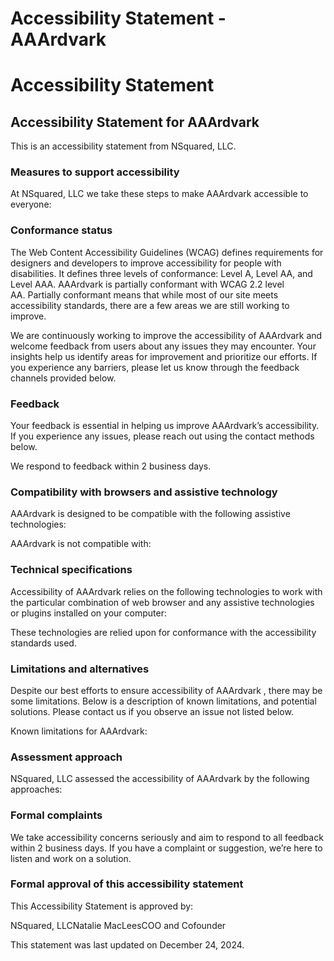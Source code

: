 # Accessibility Statement - AAArdvark

# Accessibility Statement

 

## Accessibility Statement for AAArdvark

This is an accessibility statement from NSquared, LLC.

### Measures to support accessibility

At NSquared, LLC we take these steps to make AAArdvark accessible to everyone:

### Conformance status

The Web Content Accessibility Guidelines (WCAG) defines requirements for designers and developers to improve accessibility for people with disabilities. It defines three levels of conformance: Level A, Level AA, and Level AAA. AAArdvark is partially conformant with WCAG 2.2 level AA. Partially conformant means that while most of our site meets accessibility standards, there are a few areas we are still working to improve.

We are continuously working to improve the accessibility of AAArdvark and welcome feedback from users about any issues they may encounter. Your insights help us identify areas for improvement and prioritize our efforts. If you experience any barriers, please let us know through the feedback channels provided below.

### Feedback

Your feedback is essential in helping us improve AAArdvark’s accessibility. If you experience any issues, please reach out using the contact methods below.

We respond to feedback within 2 business days.

### Compatibility with browsers and assistive technology

AAArdvark is designed to be compatible with the following assistive technologies:

AAArdvark is not compatible with:

### Technical specifications

Accessibility of AAArdvark relies on the following technologies to work with the particular combination of web browser and any assistive technologies or plugins installed on your computer:

These technologies are relied upon for conformance with the accessibility standards used.

### Limitations and alternatives

Despite our best efforts to ensure accessibility of AAArdvark , there may be some limitations. Below is a description of known limitations, and potential solutions. Please contact us if you observe an issue not listed below.

Known limitations for AAArdvark:

### Assessment approach

NSquared, LLC assessed the accessibility of AAArdvark by the following approaches:

### Formal complaints

We take accessibility concerns seriously and aim to respond to all feedback within 2 business days. If you have a complaint or suggestion, we’re here to listen and work on a solution.

### Formal approval of this accessibility statement

This Accessibility Statement is approved by:

NSquared, LLCNatalie MacLeesCOO and Cofounder

This statement was last updated on December 24, 2024.

